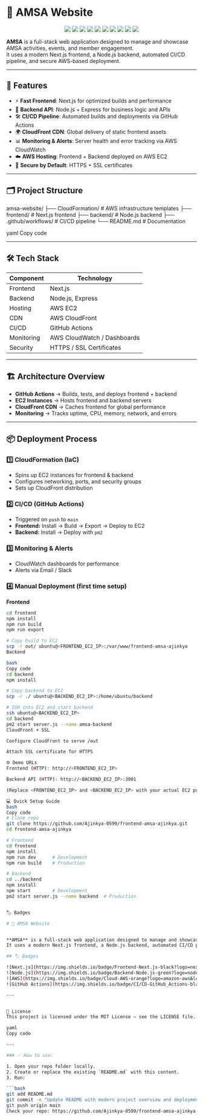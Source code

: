 # 🌟 AMSA Website  

<p align="center">
  <img src="https://img.shields.io/badge/Project-AMSA%20Website-blue?style=for-the-badge&logo=github">
  <img src="https://img.shields.io/badge/Frontend-Next.js-black?style=for-the-badge&logo=next.js">
  <img src="https://img.shields.io/badge/Backend-Node.js-green?style=for-the-badge&logo=node.js">
  <img src="https://img.shields.io/badge/Deployed%20On-AWS%20EC2-orange?style=for-the-badge&logo=amazonaws">
  <img src="https://img.shields.io/badge/CI%2FCD-GitHub%20Actions-blue?style=for-the-badge&logo=githubactions">
  <img src="https://img.shields.io/badge/Process%20Manager-PM2-yellow?style=for-the-badge&logo=pm2">
  <img src="https://img.shields.io/badge/Reverse%20Proxy-Nginx-green?style=for-the-badge&logo=nginx">
  <img src="https://img.shields.io/badge/Infrastructure-AWS%20CloudFormation-red?style=for-the-badge&logo=amazonaws">
  <img src="https://img.shields.io/badge/Monitoring-AWS%20CloudWatch-purple?style=for-the-badge&logo=amazoncloudwatch">
  <img src="https://img.shields.io/badge/Notifications-AWS%20SNS-orange?style=for-the-badge&logo=amazonaws">
</p>


**AMSA** is a full-stack web application designed to manage and showcase AMSA activities, events, and member engagement.  
It uses a modern Next.js frontend, a Node.js backend, automated CI/CD pipeline, and secure AWS-based deployment.  

---

## 🚀 Features  

- ⚡ **Fast Frontend**: Next.js for optimized builds and performance  
- 🔧 **Backend API**: Node.js + Express for business logic and APIs  
- 🛠️ **CI/CD Pipeline**: Automated builds and deployments via GitHub Actions  
- 🌍 **CloudFront CDN**: Global delivery of static frontend assets  
- 📊 **Monitoring & Alerts**: Server health and error tracking via AWS CloudWatch  
- ☁️ **AWS Hosting**: Frontend + Backend deployed on AWS EC2  
- 🔐 **Secure by Default**: HTTPS + SSL certificates  

---

## 🗂 Project Structure  

amsa-website/
├── CloudFormation/ # AWS infrastructure templates
├── frontend/ # Next.js frontend
├── backend/ # Node.js backend
├── .github/workflows/ # CI/CD pipeline
└── README.md # Documentation

yaml
Copy code

---

## 🛠️ Tech Stack  

| Component   | Technology                     |
|-------------|--------------------------------|
| Frontend    | Next.js                         |
| Backend     | Node.js, Express               |
| Hosting     | AWS EC2                        |
| CDN         | AWS CloudFront                 |
| CI/CD       | GitHub Actions                 |
| Monitoring  | AWS CloudWatch / Dashboards    |
| Security    | HTTPS / SSL Certificates       |

---

## 🏗️ Architecture Overview  

- **GitHub Actions** → Builds, tests, and deploys frontend + backend  
- **EC2 Instances** → Hosts frontend and backend servers  
- **CloudFront CDN** → Caches frontend for global performance  
- **Monitoring** → Tracks uptime, CPU, memory, network, and errors  

---

## 📦 Deployment Process  

### 1️⃣ CloudFormation (IaC)  
- Spins up EC2 instances for frontend & backend  
- Configures networking, ports, and security groups  
- Sets up CloudFront distribution  

### 2️⃣ CI/CD (GitHub Actions)  
- Triggered on `push` to `main`  
- **Frontend:** Install → Build → Export → Deploy to EC2  
- **Backend:** Install → Deploy with `pm2`  

### 3️⃣ Monitoring & Alerts  
- CloudWatch dashboards for performance  
- Alerts via Email / Slack  

### 4️⃣ Manual Deployment (first time setup)  

**Frontend**
```bash
cd frontend
npm install
npm run build
npm run export

# Copy build to EC2
scp -r out/ ubuntu@<FRONTEND_EC2_IP>:/var/www/frontend-amsa-ajinkya
Backend

bash
Copy code
cd backend
npm install

# Copy backend to EC2
scp -r ./ ubuntu@<BACKEND_EC2_IP>:/home/ubuntu/backend

# SSH into EC2 and start backend
ssh ubuntu@<BACKEND_EC2_IP>
cd backend
pm2 start server.js --name amsa-backend
CloudFront + SSL

Configure CloudFront to serve /out

Attach SSL certificate for HTTPS

🌐 Demo URLs
Frontend (HTTP): http://<FRONTEND_EC2_IP>

Backend API (HTTP): http://<BACKEND_EC2_IP>:3001

(Replace <FRONTEND_EC2_IP> and <BACKEND_EC2_IP> with your actual EC2 public IPs or CloudFront URLs)

💻 Quick Setup Guide
bash
Copy code
# Clone repo
git clone https://github.com/Ajinkya-0599/frontend-amsa-ajinkya.git
cd frontend-amsa-ajinkya

# Frontend
cd frontend
npm install
npm run dev      # Development
npm run build    # Production

# Backend
cd ../backend
npm install
npm start        # Development
pm2 start server.js --name backend  # Production


🏷️ Badges

# 🌟 AMSA Website  


**AMSA** is a full-stack web application designed to manage and showcase AMSA activities, events, and member engagement.  
It uses a modern Next.js frontend, a Node.js backend, automated CI/CD pipeline, and secure AWS-based deployment.  

## 🏷️ Badges  

![Next.js](https://img.shields.io/badge/Frontend-Next.js-black?logo=next.js&logoColor=white)  
![Node.js](https://img.shields.io/badge/Backend-Node.js-green?logo=node.js&logoColor=white)  
![AWS](https://img.shields.io/badge/Cloud-AWS-orange?logo=amazon-aws&logoColor=white)  
![GitHub Actions](https://img.shields.io/badge/CI/CD-GitHub_Actions-black?logo=github&logoColor=white)  

---


📄 License
This project is licensed under the MIT License — see the LICENSE file.

yaml
Copy code

---

### ✅ How to use:

1. Open your repo folder locally.
2. Create or replace the existing `README.md` with this content.
3. Run:

```bash
git add README.md
git commit -m "Update README with modern project overview and deployment details"
git push origin main
Check your repo: https://github.com/Ajinkya-0599/frontend-amsa-ajinkya 